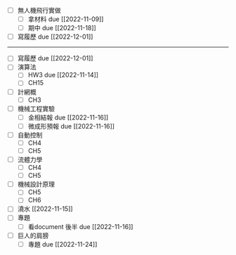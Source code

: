 - [ ] 無人機飛行實做
	- [ ] 拿材料 due [[2022-11-09]]
	- [ ] 期中 due [[2022-11-18]]
- [ ] 寫履歷 due [[2022-12-01]]

---

- [ ] 寫履歷 due [[2022-12-01]]
- [ ] 演算法
	- [ ] HW3 due [[2022-11-14]]
	- [ ] CH15
- [ ] 計網概
	- [ ] CH3
- [ ] 機械工程實驗
	- [ ] 金相結報 due [[2022-11-16]]
	- [ ] 微成形預報 due [[2022-11-16]]
- [ ] 自動控制
	- [ ] CH4
	- [ ] CH5
- [ ] 流體力學
	- [ ] CH4
	- [ ] CH5
- [ ] 機械設計原理
	- [ ] CH5
	- [ ] CH6
- [ ] 澆水 [[2022-11-15]]
- [ ] 專題
	- [ ] 看document 後半 due [[2022-11-16]]
- [ ] 巨人的肩膀
	- [ ] 專題 due [[2022-11-24]]